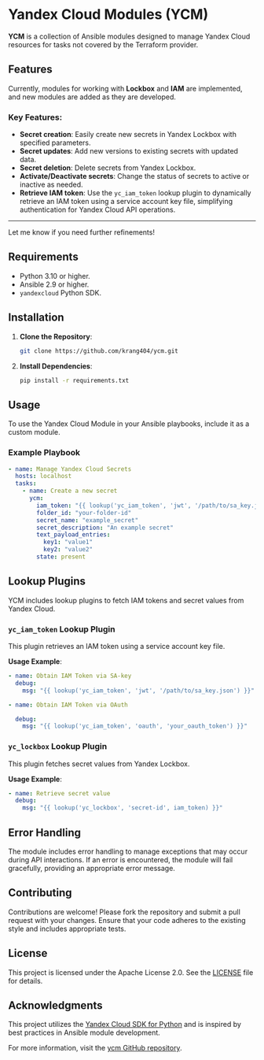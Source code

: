 # Yandex Cloud Modules (YCM)

**YCM** is a collection of Ansible modules designed to manage Yandex Cloud resources for tasks not covered by the Terraform provider. 

## Features

Currently, modules for working with **Lockbox** and **IAM** are implemented, and new modules are added as they are developed.  

### Key Features:
- **Secret creation**: Easily create new secrets in Yandex Lockbox with specified parameters.  
- **Secret updates**: Add new versions to existing secrets with updated data.  
- **Secret deletion**: Delete secrets from Yandex Lockbox.  
- **Activate/Deactivate secrets**: Change the status of secrets to active or inactive as needed.  
- **Retrieve IAM token**: Use the `yc_iam_token` lookup plugin to dynamically retrieve an IAM token using a service account key file, simplifying authentication for Yandex Cloud API operations.  

---  

Let me know if you need further refinements!

## Requirements

- Python 3.10 or higher.
- Ansible 2.9 or higher.
- `yandexcloud` Python SDK.

## Installation

1. **Clone the Repository**:

   ```bash
   git clone https://github.com/krang404/ycm.git
   ```

2. **Install Dependencies**:

   ```bash
   pip install -r requirements.txt
   ```

## Usage

To use the Yandex Cloud Module in your Ansible playbooks, include it as a custom module.

### Example Playbook

```yaml
- name: Manage Yandex Cloud Secrets
  hosts: localhost
  tasks:
    - name: Create a new secret
      ycm:
        iam_token: "{{ lookup('yc_iam_token', 'jwt', '/path/to/sa_key.json') }}"
        folder_id: "your-folder-id"
        secret_name: "example_secret"
        secret_description: "An example secret"
        text_payload_entries:
          key1: "value1"
          key2: "value2"
        state: present
```

## Lookup Plugins

YCM includes lookup plugins to fetch IAM tokens and secret values from Yandex Cloud.

### `yc_iam_token` Lookup Plugin

This plugin retrieves an IAM token using a service account key file.

**Usage Example**:

```yaml
- name: Obtain IAM Token via SA-key
  debug:
    msg: "{{ lookup('yc_iam_token', 'jwt', '/path/to/sa_key.json') }}"

- name: Obtain IAM Token via OAuth

  debug:
    msg: "{{ lookup('yc_iam_token', 'oauth', 'your_oauth_token') }}"
```

### `yc_lockbox` Lookup Plugin

This plugin fetches secret values from Yandex Lockbox.

**Usage Example**:

```yaml
- name: Retrieve secret value
  debug:
    msg: "{{ lookup('yc_lockbox', 'secret-id', iam_token) }}"
```

## Error Handling

The module includes error handling to manage exceptions that may occur during API interactions. If an error is encountered, the module will fail gracefully, providing an appropriate error message.

## Contributing

Contributions are welcome! Please fork the repository and submit a pull request with your changes. Ensure that your code adheres to the existing style and includes appropriate tests.

## License

This project is licensed under the Apache License 2.0. See the [LICENSE](https://github.com/krang404/ycm/blob/main/LICENSE) file for details.

## Acknowledgments

This project utilizes the [Yandex Cloud SDK for Python](https://github.com/yandex-cloud/python-sdk) and is inspired by best practices in Ansible module development.

For more information, visit the [ycm GitHub repository](https://github.com/krang404/ycm). 